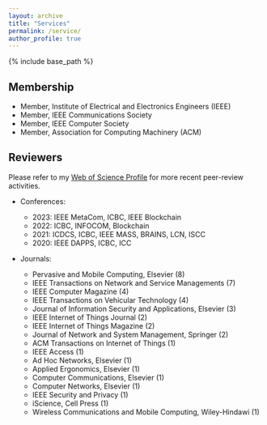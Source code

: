 ```yaml
---
layout: archive
title: "Services"
permalink: /service/
author_profile: true
---
```


{% include base_path %}

## Membership
- Member, Institute of Electrical and Electronics Engineers (IEEE)
- Member, IEEE Communications Society
- Member, IEEE Computer Society
- Member, Association for Computing Machinery (ACM)

Reviewers
---------
Please refer to my [Web of Science Profile](https://www.webofscience.com/wos/author/record/W-3040-2019) for more recent peer-review activities.

- Conferences:
  - 2023: IEEE MetaCom, ICBC, IEEE Blockchain
  - 2022: ICBC, INFOCOM, Blockchain
  - 2021: ICDCS, ICBC, IEEE MASS, BRAINS, LCN, ISCC
  - 2020: IEEE DAPPS, ICBC, ICC

- Journals:
  - Pervasive and Mobile Computing, Elsevier (8)
  - IEEE Transactions on Network and Service Managements (7)
  - IEEE Computer Magazine (4)
  - IEEE Transactions on Vehicular Technology (4)
  - Journal of Information Security and Applications, Elsevier (3)
  - IEEE Internet of Things Journal (2)
  - IEEE Internet of Things Magazine (2)
  - Journal of Network and System Management, Springer (2)
  - ACM Transactions on Internet of Things (1)
  - IEEE Access (1)
  - Ad Hoc Networks, Elsevier (1)
  - Applied Ergonomics, Elsevier (1)
  - Computer Communications, Elsevier (1)
  - Computer Networks, Elsevier (1)
  - IEEE Security and Privacy (1)
  - iScience, Cell Press (1)
  - Wireless Communications and Mobile Computing, Wiley-Hindawi (1)
